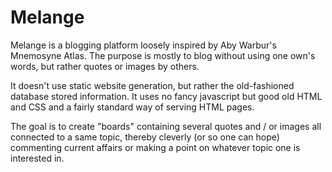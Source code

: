 # Melange

Melange is a blogging platform loosely inspired by Aby Warbur's Mnemosyne Atlas.
The purpose is mostly to blog without using one own's words, but rather quotes
or images by others.

It doesn't use static website generation, but rather the old-fashioned database
stored information. It uses no fancy javascript but good old HTML and CSS and
a fairly standard way of serving HTML pages.

The goal is to create "boards" containing several quotes and / or images all
connected to a same topic, thereby cleverly (or so one can hope) commenting
current affairs or making a point on whatever topic one is interested in.
